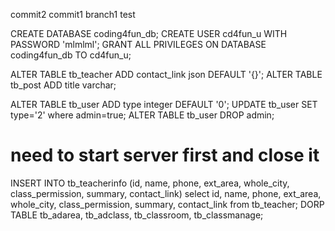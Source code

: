 commit2
commit1
branch1 test

CREATE DATABASE coding4fun_db;
CREATE USER cd4fun_u WITH PASSWORD 'mlmlml';
GRANT ALL PRIVILEGES ON DATABASE coding4fun_db TO cd4fun_u;

ALTER TABLE tb_teacher ADD contact_link json DEFAULT '{}';
ALTER TABLE tb_post ADD title varchar;

ALTER TABLE tb_user ADD type integer DEFAULT '0';
UPDATE tb_user SET type='2' where admin=true;
ALTER TABLE tb_user DROP admin;

# need to start server first and close it
INSERT INTO tb_teacherinfo (id, name, phone, ext_area, whole_city, class_permission, summary, contact_link) select id, name, phone, ext_area, whole_city, class_permission, summary, contact_link from tb_teacher;
DORP TABLE tb_adarea, tb_adclass, tb_classroom, tb_classmanage;